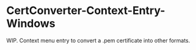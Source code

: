 # CertConverter-Context-Entry-Windows
WIP. Context menu entry to convert a .pem certificate into other formats.
